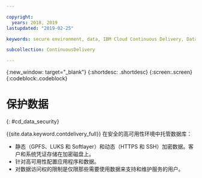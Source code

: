 ```yaml
---

copyright:
  years: 2018, 2019
lastupdated: "2019-02-25"

keywords: secure environment, data, IBM Cloud Continuous Delivery, Data

subcollection: ContinuousDelivery

---
```


{:new_window: target="_blank"}
{:shortdesc: .shortdesc}
{:screen:.screen}
{:codeblock:.codeblock}


# 保护数据    
{: #cd_data_security}  

{{site.data.keyword.contdelivery_full}} 在安全的高可用性环境中托管数据库：
   * 静态（GPFS、LUKS 和 Softlayer）和动态（HTTPS 和 SSH）加密数据。客户和系统凭证存储在加密磁盘上。
   * 针对高可用性配置应用程序和数据。
   * 对数据访问权的限制是仅限那些需要使用数据来支持和维护服务的用户。
